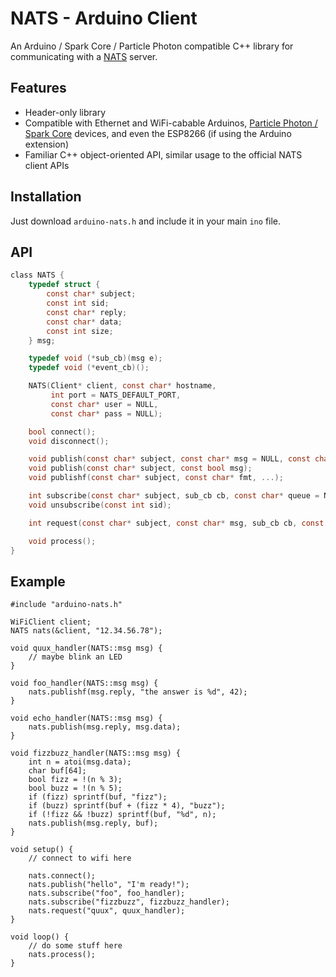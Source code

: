 # NATS - Arduino Client
An Arduino / Spark Core / Particle Photon compatible C++ library for
communicating with a [NATS](http://nats.io) server.

## Features

* Header-only library
* Compatible with Ethernet and WiFi-cabable Arduinos, [Particle Photon / Spark
Core](https://www.particle.io/) devices, and even the ESP8266 (if using the
Arduino extension)
* Familiar C++ object-oriented API, similar usage to the official NATS client
APIs

## Installation
Just download `arduino-nats.h` and include it in your main `ino` file.

## API

```c
class NATS {
	typedef struct {
		const char* subject;
		const int sid;
		const char* reply;
		const char* data;
		const int size;
	} msg;

	typedef void (*sub_cb)(msg e);
	typedef void (*event_cb)();

	NATS(Client* client, const char* hostname, 
		 int port = NATS_DEFAULT_PORT, 
		 const char* user = NULL, 
		 const char* pass = NULL);

	bool connect();
	void disconnect();

	void publish(const char* subject, const char* msg = NULL, const char* replyto = NULL);
	void publish(const char* subject, const bool msg);
	void publishf(const char* subject, const char* fmt, ...);

	int subscribe(const char* subject, sub_cb cb, const char* queue = NULL, const int max_wanted = 0);
	void unsubscribe(const int sid);

	int request(const char* subject, const char* msg, sub_cb cb, const int max_wanted = 1);

	void process();
}
```

## Example
```arduino
#include "arduino-nats.h"

WiFiClient client;
NATS nats(&client, "12.34.56.78");

void quux_handler(NATS::msg msg) {
	// maybe blink an LED
}

void foo_handler(NATS::msg msg) {
	nats.publishf(msg.reply, "the answer is %d", 42);
}

void echo_handler(NATS::msg msg) {
	nats.publish(msg.reply, msg.data);
}

void fizzbuzz_handler(NATS::msg msg) {
	int n = atoi(msg.data);
	char buf[64];
	bool fizz = !(n % 3);
	bool buzz = !(n % 5);
	if (fizz) sprintf(buf, "fizz");
	if (buzz) sprintf(buf + (fizz * 4), "buzz");
	if (!fizz && !buzz) sprintf(buf, "%d", n);
	nats.publish(msg.reply, buf);
}

void setup() {
	// connect to wifi here

	nats.connect();
	nats.publish("hello", "I'm ready!");
	nats.subscribe("foo", foo_handler);
	nats.subscribe("fizzbuzz", fizzbuzz_handler);
	nats.request("quux", quux_handler);
}

void loop() {
	// do some stuff here
	nats.process();
}
```
